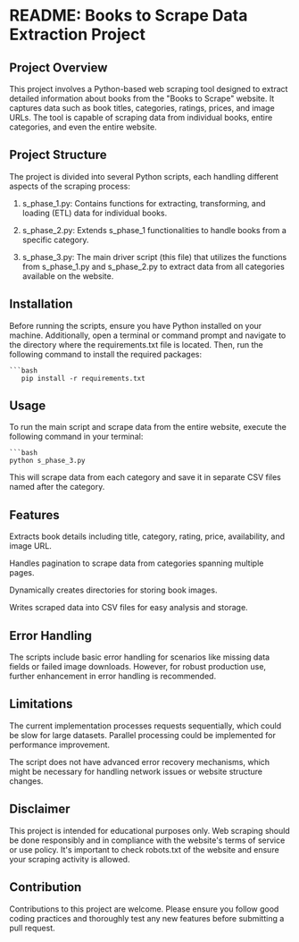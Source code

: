 # README: Books to Scrape Data Extraction Project

## Project Overview

This project involves a Python-based web scraping tool designed to extract detailed information about books from the "Books to Scrape" website. It captures data such as book titles, categories, ratings, prices, and image URLs. The tool is capable of scraping data from individual books, entire categories, and even the entire website.

## Project Structure

The project is divided into several Python scripts, each handling different aspects of the scraping process:

1. s_phase_1.py: Contains functions for extracting, transforming, and loading (ETL) data for individual books.

2. s_phase_2.py: Extends s_phase_1 functionalities to handle books from a specific category.

3. s_phase_3.py: The main driver script (this file) that utilizes the functions from s_phase_1.py and s_phase_2.py to extract data from all categories available on the website.

## Installation

Before running the scripts, ensure you have Python installed on your machine.
Additionally, open a terminal or command prompt and navigate to the directory where the requirements.txt file is located. Then, run the following command to install the required packages:

    ```bash
       pip install -r requirements.txt

## Usage

To run the main script and scrape data from the entire website, execute the following command in your terminal:

    ```bash
    python s_phase_3.py

This will scrape data from each category and save it in separate CSV files named after the category.

## Features

  Extracts book details including title, category, rating, price, availability, and image URL.
  
  Handles pagination to scrape data from categories spanning multiple pages.
  
  Dynamically creates directories for storing book images.
  
  Writes scraped data into CSV files for easy analysis and storage.

## Error Handling

The scripts include basic error handling for scenarios like missing data fields or failed image downloads. However, for robust production use, further enhancement in error handling is recommended.

## Limitations

  The current implementation processes requests sequentially, which could be slow for large datasets. Parallel processing could be implemented for performance improvement.
  
  The script does not have advanced error recovery mechanisms, which might be necessary for handling network issues or website structure changes.

## Disclaimer

This project is intended for educational purposes only. Web scraping should be done responsibly and in compliance with the website's terms of service or use policy. It's important to check robots.txt of the website and ensure your scraping activity is allowed.

## Contribution

Contributions to this project are welcome. Please ensure you follow good coding practices and thoroughly test any new features before submitting a pull request.

